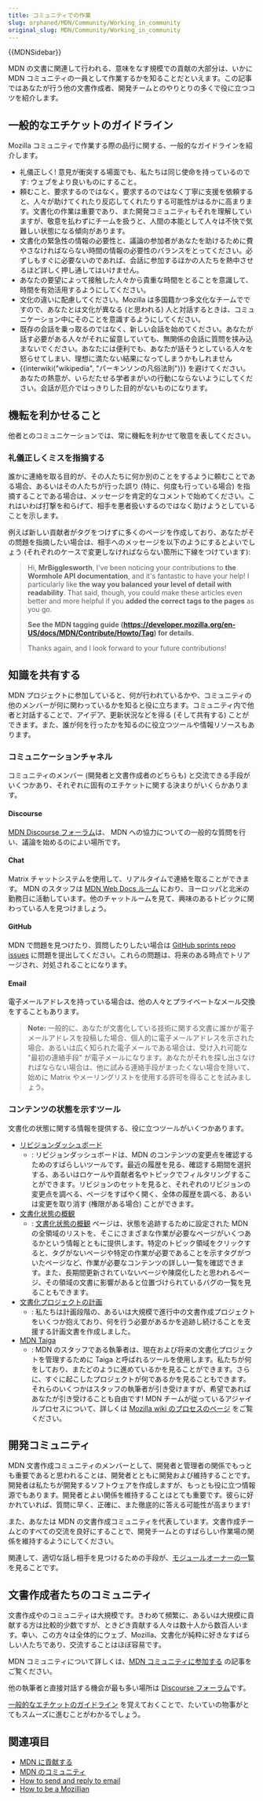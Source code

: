 ```yaml
---
title: コミュニティでの作業
slug: orphaned/MDN/Community/Working_in_community
original_slug: MDN/Community/Working_in_community
---
```


{{MDNSidebar}}

MDN の文書に関連して行われる、意味をなす規模での貢献の大部分は、いかに MDN コミュニティの一員として作業するかを知ることだといえます。この記事ではあなたが行う他の文書作成者、開発チームとのやりとりの多くで役に立つコツを紹介します。

## 一般的なエチケットのガイドライン

Mozilla コミュニティで作業する際の品行に関する、一般的なガイドラインを紹介します。

- 礼儀正しく! 意見が衝突する場面でも、私たちは同じ使命を持っているのです: ウェブをより良いものにすること。
- 頼むこと、要求するのではなく。要求するのではなく丁寧に支援を依頼すると、人々が助けてくれたり反応してくれたりする可能性がはるかに高まります。文書化の作業は重要であり、また開発コミュニティもそれを理解していますが、敬意を払わずにチームを扱うと、人間の本能として人々は不快で気難しい状態になる傾向があります。
- 文書化の緊急性の情報の必要性と、議論の参加者があなたを助けるために費やさなければならない時間の情報の必要性のバランスをとってください。必ずしもすぐに必要ないのであれば、会話に参加するほかの人たちを熱中させるほど詳しく押し通してはいけません。
- あなたの要望によって接触した人々から貴重な時間をとることを意識して、時間を有効活用するようにしてください。
- 文化の違いに配慮してください。Mozilla は多国籍かつ多文化なチームでですので、あなたとは文化が異なる (と思われる) 人と対話するときは、コミュニケーション中にそのことを意識するようにしてください。
- 既存の会話を乗っ取るのではなく、新しい会話を始めてください。あなたが話す必要がある人々がそれに留意していても、無関係の会話に質問を挟み込まないでください。あなたには便利でも、あなたが話そうとしている人々を怒らせてしまい、理想に満たない結果になってしまうかもしれません
- {{interwiki("wikipedia", "パーキンソンの凡俗法則")}} を避けてください。あなたの熱意が、いらだたせる学者まがいの行動にならないようにしてください。会話が厄介ではっきりした目的がないものになります。

## 機転を利かせること

他者とのコミュニケーションでは、常に機転を利かせて敬意を表してください。

### 礼儀正しくミスを指摘する

誰かに連絡を取る目的が、その人たちに何か別のことをするように頼むことである場合、あるいはその人たちが行った誤り (特に、何度も行っている場合) を指摘することである場合は、メッセージを肯定的なコメントで始めてください。これはいわば打撃を和らげて、相手を悪者扱いするのではなく助けようとしていることを示します。

例えば新しい貢献者がタグをつけずに多くのページを作成しており、あなたがその問題を指摘したい場合は、相手へのメッセージを以下のようにするとよいでしょう (それぞれのケースで変更しなければならない箇所に下線をつけています):

> Hi, **MrBigglesworth**, I've been noticing your contributions to **the Wormhole API documentation**, and it's fantastic to have your help! I particularly like **the way you balanced your level of detail with readability**. That said, though, you could make these articles even better and more helpful if you **added the correct tags to the pages** as you go.
>
> **See the MDN tagging guide (<https://developer.mozilla.org/en-US/docs/MDN/Contribute/Howto/Tag>) for details.**
>
> Thanks again, and I look forward to your future contributions!

## 知識を共有する

MDN プロジェクトに参加していると、何が行われているかや、コミュニティの他のメンバーが何に関わっているかを知ると役に立ちます。コミュニティ内で他者と対話することで、アイデア、更新状況などを得る (そして共有する) ことができます。また、誰が何を行ったかを知るのに役立つツールや情報リソースもあります。

### コミュニケーションチャネル

コミュニティのメンバー (開発者と文書作成者のどちらも) と交流できる手段がいくつかあり、それぞれに固有のエチケットに関する決まりがいくらかあります。

#### Discourse

[MDN Discourse フォーラム](https://discourse.mozilla.org/c/mdn)は、 MDN への協力についての一般的な質問を行い、議論を始めるのによい場所です。

#### Chat

Matrix チャットシステムを使用して、リアルタイムで連絡を取ることができます。 MDN のスタッフは [MDN Web Docs ルーム](https://chat.mozilla.org/#/room/#mdn:mozilla.org) におり、ヨーロッパと北米の勤務日に活動しています。他のチャットルームを見て、興味のあるトピックに関わっている人を見つけましょう。

#### GitHub

MDN で問題を見つけたり、質問したりしたい場合は [GitHub sprints repo issues](https://github.com/mdn/sprints/issues) に問題を提出してください。これらの問題は、将来のある時点でトリアージされ、対処されることになります。

#### Email

電子メールアドレスを持っている場合は、他の人々とプライベートなメール交換をすることもあります。

> **Note:** 一般的に、あなたが文書化している技術に関する文書に誰かが電子メールアドレスを投稿した場合、個人的に電子メールアドレスを示された場合、あるいは広く知られた電子メールである場合は、受け入れ可能な "最初の連絡手段" が電子メールになります。あなたがそれを探し出さなければならない場合は、他に試みる連絡手段がまったくない場合を除いて、始めに Matrix やメーリングリストを使用する許可を得ることを試みましょう。

### コンテンツの状態を示すツール

文書化の状態に関する情報を提供する、役に立つツールがいくつかあります。

- [リビジョンダッシュボード](/dashboards/revisions)
  - : リビジョンダッシュボードは、MDN のコンテンツの変更点を確認するためのすばらしいツールです。最近の履歴を見る、確認する期間を選択する、あるいはロケールや貢献者名やトピックでフィルタリングすることができます。リビジョンのセットを見ると、それぞれのリビジョンの変更点を調べる、ページをすばやく開く、全体の履歴を調べる、あるいは変更を取り消す (権限がある場合) ことができます。
- [文書化状態の概観](/ja/docs/MDN/Doc_status/Overview)
  - : [文書化状態の概観](/ja/docs/MDN/Doc_status/Overview) ページは、状態を追跡するために設定された MDN の全領域のリストを、そこにさまざまな作業が必要なページがいくつあるかという情報とともに提供します。特定のトピック領域をクリックすると、タグがないページや特定の作業が必要であることを示すタグがついたページなど、作業が必要なコンテンツの詳しい一覧を確認できます。また、長期間更新されていないページや陳腐化したと思われるページ、その領域の文書に影響があると位置づけられているバグの一覧を見ることもできます。
- [文書化プロジェクトの計画](/ja/docs/MDN/Plans)
  - : 私たちは計画段階の、あるいは大規模で進行中の文書作成プロジェクトをいくつか抱えており、何を行う必要があるかを追跡し続けることを支援する計画文書を作成しました。
- [MDN Taiga](https://tree.taiga.io/project/viya-mdn-durable-team)
  - : MDN のスタッフである執筆者は、現在および将来の文書化プロジェクトを管理するために Taiga と呼ばれるツールを使用します。私たちが何をしており、またどのように進めているかを見ることができます。さらに、すぐに起こしたプロジェクトが何であるかを見ることもできます。それらのいくつかはスタッフの執筆者が引き受けますが、希望であればあなたが引き受けることも自由です! MDN チームが従っているアジャイルプロセスについて、詳しくは [Mozilla wiki のプロセスのページ](https://wiki.mozilla.org/Engagement/MDN_Durable_Team/Processes) をご覧ください。

## 開発コミュニティ

MDN 文書作成コミュニティのメンバーとして、開発者と管理者の関係でもっとも重要であると思われることは、開発者とともに開発および維持することです。開発者は私たちが開発するソフトウェアを作成しますが、もっとも役に立つ情報源でもあります。開発者とよい関係を維持することはとても重要です。彼らに好かれていれば、質問に早く、正確に、また徹底的に答える可能性が高まります!

また、あなたは MDN の文書作成コミュニティを代表しています。文書作成チームとのすべての交流を良好にすることで、開発チームとのすばらしい作業場の関係を維持するようにしてください。

関連して、適切な話し相手を見つけるための手段が、[モジュールオーナーの一覧](https://wiki.mozilla.org/Modules) を見ることです。

## 文書作成者たちのコミュニティ

文書作成やのコミュニティは大規模です。きわめて頻繁に、あるいは大規模に貢献する方は比較的少数ですが、ときどき貢献する人々は数十人から数百人います。幸い、この方々は全体的にウェブ、Mozilla、文書化が純粋に好きなすばらしい人たちであり、交流することはほぼ容易です。

MDN コミュニティについて詳しくは、[MDN コミュニティに参加する](/ja/docs/MDN/Community) の記事をご覧ください。

他の執筆者と直接対話する機会が最も多い場所は [Discourse フォーラム](https://discourse.mozilla.org/c/mdn)です。

[一般的なエチケットのガイドライン](#general_etiquette_guidelines) を覚えておくことで、たいていの物事がとてもスムーズに進むことがわかるでしょう。

## 関連項目

- [MDN に貢献する](/ja/docs/Project:MDN/Contributing)
- [MDN のコミュニティ](/ja/docs/Project:MDN/Contributing/Join_the_community)
- [How to send and reply to email](http://matt.might.net/articles/how-to-email/)
- [How to be a Mozillian](http://blog.gerv.net/2012/10/how-to-be-a-mozillia/)
